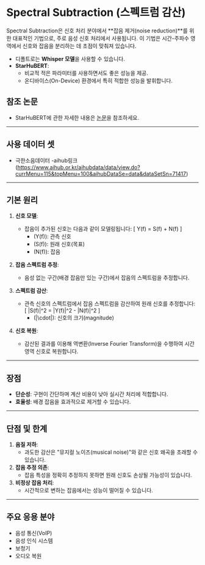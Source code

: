 # Spectral Subtraction (스펙트럼 감산)

Spectral Subtraction은 신호 처리 분야에서 **잡음 제거(noise reduction)**를 위한 대표적인 기법으로, 주로 음성 신호 처리에서 사용됩니다. 이 기법은 시간-주파수 영역에서 신호와 잡음을 분리하는 데 초점이 맞춰져 있습니다.
- 디폴트로는 **Whisper 모델**을 사용할 수 있습니다.
- **StarHuBERT**:
  - 비교적 적은 파라미터를 사용하면서도 좋은 성능을 제공.
  - 온디바이스(On-Device) 환경에서 특히 적합한 성능을 발휘합니다.

## 참조 논문
- StarHuBERT에 관한 자세한 내용은 [논문](https://arxiv.org/pdf/2312.09040)을 참조하세요.


---
## 사용 데이터 셋 
- 극한소음데이터 -aihub링크(https://www.aihub.or.kr/aihubdata/data/view.do?currMenu=115&topMenu=100&aihubDataSe=data&dataSetSn=71417)
---
## 기본 원리

1. **신호 모델**:
   - 잡음이 추가된 신호는 다음과 같이 모델링됩니다:
     \[
     Y(f) = S(f) + N(f)
     \]
     - \(Y(f)\): 관측 신호
     - \(S(f)\): 원래 신호(목표)
     - \(N(f)\): 잡음

2. **잡음 스펙트럼 추정**:
   - 음성 없는 구간(배경 잡음만 있는 구간)에서 잡음의 스펙트럼을 추정합니다.

3. **스펙트럼 감산**:
   - 관측 신호의 스펙트럼에서 잡음 스펙트럼을 감산하여 원래 신호를 추정합니다:
     \[
     |S(f)|^2 = |Y(f)|^2 - |N(f)|^2
     \]
     - \(|\cdot|\): 신호의 크기(magnitude)

4. **신호 복원**:
   - 감산된 결과를 이용해 역변환(Inverse Fourier Transform)을 수행하여 시간 영역 신호로 복원합니다.

---

## 장점

- **단순성**: 구현이 간단하며 계산 비용이 낮아 실시간 처리에 적합합니다.
- **효율성**: 배경 잡음을 효과적으로 제거할 수 있습니다.

---

## 단점 및 한계

1. **음질 저하**:
   - 과도한 감산은 "뮤지컬 노이즈(musical noise)"와 같은 신호 왜곡을 초래할 수 있습니다.
2. **잡음 추정 의존**:
   - 잡음 특성을 정확히 추정하지 못하면 원래 신호도 손상될 가능성이 있습니다.
3. **비정상 잡음 처리**:
   - 시간적으로 변하는 잡음에서는 성능이 떨어질 수 있습니다.

---

## 주요 응용 분야

- 음성 통신(VoIP)
- 음성 인식 시스템
- 보청기
- 오디오 복원


